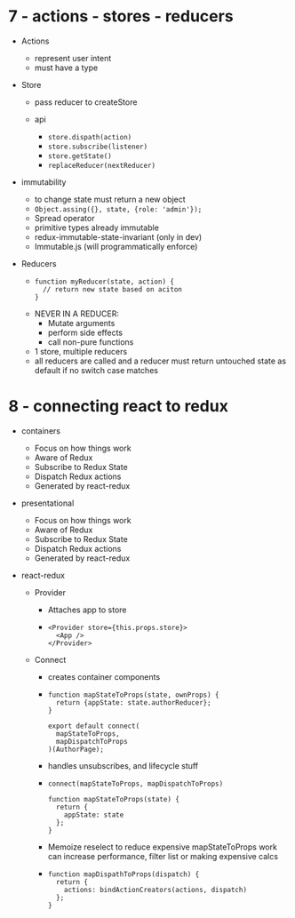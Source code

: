 # 7 - actions - stores - reducers

* Actions

  * represent user intent
  * must have a type

* Store

  * pass reducer to createStore

  * api
    * `store.dispath(action)`
    * `store.subscribe(listener)`
    * `store.getState()`
    * `replaceReducer(nextReducer)`

* immutability

  * to change state must return a new object
  * `Object.assing({}, state, {role: 'admin'});`
  * Spread operator
  * primitive types already immutable
  * redux-immutable-state-invariant (only in dev)
  * Immutable.js (will programmatically enforce)

* Reducers

  * ```
    function myReducer(state, action) {
      // return new state based on aciton
    }
    ```
  * NEVER IN A REDUCER:
    * Mutate arguments
    * perform side effects
    * call non-pure functions
  * 1 store, multiple reducers
  * all reducers are called and a reducer must return untouched state as default if no switch case matches

# 8 - connecting react to redux

* containers
  * Focus on how things work
  * Aware of Redux
  * Subscribe to Redux State
  * Dispatch Redux actions
  * Generated by react-redux
* presentational

  * Focus on how things work
  * Aware of Redux
  * Subscribe to Redux State
  * Dispatch Redux actions
  * Generated by react-redux

* react-redux

  * Provider

    * Attaches app to store

    * ```
      <Provider store={this.props.store}>
        <App />
      </Provider>
      ```

  * Connect

    * creates container components
    * ```
      function mapStateToProps(state, ownProps) {
        return {appState: state.authorReducer};
      }

      export default connect(
        mapStateToProps,
        mapDispatchToProps
      )(AuthorPage);
      ```

    * handles unsubscribes, and lifecycle stuff

    * ```
      connect(mapStateToProps, mapDispatchToProps)

      function mapStateToProps(state) {
        return {
          appState: state
        };
      }
      ```

    * Memoize reselect to reduce expensive mapStateToProps work can increase performance, filter list or making expensive calcs
    * ```
      function mapDispathToProps(dispatch) {
        return {
          actions: bindActionCreators(actions, dispatch)
        };
      }
      ```
